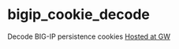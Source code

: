 # bigip_cookie_decode
Decode BIG-IP persistence cookies
[Hosted at GW](https://www.greatwizard.net/bigipcookie.html)
